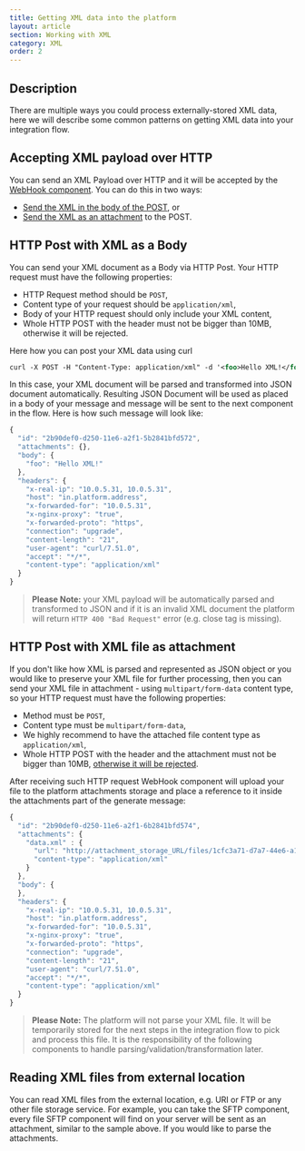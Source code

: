 ```yaml
---
title: Getting XML data into the platform
layout: article
section: Working with XML
category: XML
order: 2
---
```


## Description

There are multiple ways you could process externally-stored XML data, here we
will describe some common patterns on getting XML data into your integration flow.

## Accepting XML payload over HTTP

You can send an XML Payload over HTTP and it will be accepted by the
[WebHook component](/components/webhook/). You can do this in two ways:

*   [Send the XML in the body of the POST](#http-post-with-xml-as-a-body), or
*   [Send the XML as an attachment](#http-post-with-xml-file-as-attachment) to the POST.

## HTTP Post with XML as a Body

You can send your XML document as a Body via HTTP Post. Your HTTP request must
have the following properties:

*   HTTP Request method should be `POST`,
*   Content type of your request should be `application/xml`,
*   Body of your HTTP request should only include your XML content,
*   Whole HTTP POST with the header must not be bigger than 10MB, otherwise it will be rejected.

Here how you can post your XML data using curl

```xml
curl -X POST -H "Content-Type: application/xml" -d '<foo>Hello XML!</foo>' https://in.platform.address/hooks/your-hook
```

In this case, your XML document will be parsed and transformed into JSON document
automatically. Resulting JSON Document will be used as placed in a body of your
message and message will be sent to the next component in the flow. Here is how
such message will look like:

```js
{
  "id": "2b90def0-d250-11e6-a2f1-5b2841bfd572",
  "attachments": {},
  "body": {
    "foo": "Hello XML!"
  },
  "headers": {
    "x-real-ip": "10.0.5.31, 10.0.5.31",
    "host": "in.platform.address",
    "x-forwarded-for": "10.0.5.31",
    "x-nginx-proxy": "true",
    "x-forwarded-proto": "https",
    "connection": "upgrade",
    "content-length": "21",
    "user-agent": "curl/7.51.0",
    "accept": "*/*",
    "content-type": "application/xml"
  }
}
```
> **Please Note:** your XML payload will be automatically parsed and transformed
> to JSON and if it is an invalid XML document the platform will return
> `HTTP 400 "Bad Request"` error (e.g. close tag is missing).

## HTTP Post with XML file as attachment

If you don't like how XML is parsed and represented as JSON object or you would
like to preserve your XML file for further processing, then you can send your
XML file in attachment - using `multipart/form-data` content type, so your HTTP
request must have the following properties:

*   Method must be `POST`,
*   Content type must be `multipart/form-data`,
*   We highly recommend to have the attached file content type as `application/xml`,
*   Whole HTTP POST with the header and the attachment must not be bigger than 10MB, [otherwise it will be rejected](/references/attachments-limitations).

After receiving such HTTP request WebHook component will upload your file to the
platform attachments storage and place a reference to it inside the attachments
part of the generate message:

```js
{
  "id": "2b90def0-d250-11e6-a2f1-6b2841bfd574",
  "attachments": {
    "data.xml" : {
      "url": "http://attachment_storage_URL/files/1cfc3a71-d7a7-44e6-a15e-ae18860d537c",
      "content-type": "application/xml"
    }
  },
  "body": {
  },
  "headers": {
    "x-real-ip": "10.0.5.31, 10.0.5.31",
    "host": "in.platform.address",
    "x-forwarded-for": "10.0.5.31",
    "x-nginx-proxy": "true",
    "x-forwarded-proto": "https",
    "connection": "upgrade",
    "content-length": "21",
    "user-agent": "curl/7.51.0",
    "accept": "*/*",
    "content-type": "application/xml"
  }
}
```

> **Please Note:** The platform will not parse your XML file. It will be
> temporarily stored for the next steps in the integration flow to pick and process
> this file. It is the responsibility of the following components to handle
> parsing/validation/transformation later.

## Reading XML files from external location

You can read XML files from the external location, e.g. URI or FTP or any other
file storage service. For example, you can take the SFTP component, every file
SFTP component will find on your server will be sent as an attachment, similar
to the sample above. If you would like to parse the attachments.
